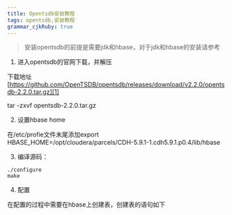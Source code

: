 ```yaml
---
title: Opentsdb安装教程 
tags: opentsdb,安装教程
grammar_cjkRuby: true
---
```



> 安装opentsdb的前提是需要jdk和hbase，对于jdk和hbase的安装请参考


1. 进入opentsdb的官网下载，并解压

下载地址 [https://github.com/OpenTSDB/opentsdb/releases/download/v2.2.0/opentsdb-2.2.0.tar.gz][1]

tar -zxvf opentsdb-2.2.0.tar.gz

2. 设置hbase home

在/etc/profie文件末尾添加export HBASE_HOME=/opt/cloudera/parcels/CDH-5.9.1-1.cdh5.9.1.p0.4/lib/hbase

3. 编译源码：

``` shell
./configure
make
```
4. 配置

在配置的过程中需要在hbase上创建表，创建表的语句如下



  [1]: https://github.com/OpenTSDB/opentsdb/releases/download/v2.2.0/opentsdb-2.2.0.tar.gz